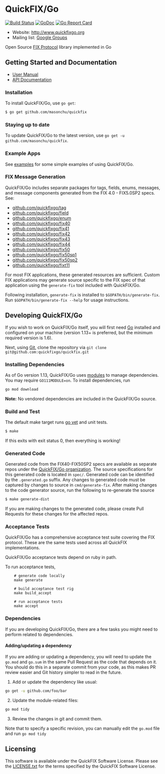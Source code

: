 # QuickFIX/Go

[![Build Status](https://github.com/masonchu/quickfix/workflows/CI/badge.svg)](https://github.com/masonchu/quickfix/actions) [![GoDoc](https://godoc.org/github.com/masonchu/quickfix?status.png)](https://godoc.org/github.com/masonchu/quickfix) [![Go Report Card](https://goreportcard.com/badge/github.com/masonchu/quickfix)](https://goreportcard.com/report/github.com/masonchu/quickfix)

- Website: http://www.quickfixgo.org
- Mailing list: [Google Groups](https://groups.google.com/forum/#!forum/quickfixgo)

Open Source [FIX Protocol](http://www.fixprotocol.org/) library implemented in Go

## Getting Started and Documentation

- [User Manual](http://quickfixgo.org/docs)
- [API Documentation](https://godoc.org/github.com/masonchu/quickfix)

### Installation

To install QuickFIX/Go, use `go get`:

```sh
$ go get github.com/masonchu/quickfix
```

### Staying up to date

To update QuickFIX/Go to the latest version, use `go get -u github.com/masonchu/quickfix`.

### Example Apps

See [examples](https://github.com/quickfixgo/examples) for some simple examples of using QuickFIX/Go.

### FIX Message Generation

QuickFIX/Go includes separate packages for tags, fields, enums, messages, and message components generated from the FIX 4.0 - FIX5.0SP2 specs. See:

- [github.com/quickfixgo/tag](https://github.com/quickfixgo/tag)
- [github.com/quickfixgo/field](https://github.com/quickfixgo/field)
- [github.com/quickfixgo/enum](https://github.com/quickfixgo/enum)
- [github.com/quickfixgo/fix40](https://github.com/quickfixgo/fix40)
- [github.com/quickfixgo/fix41](https://github.com/quickfixgo/fix41)
- [github.com/quickfixgo/fix42](https://github.com/quickfixgo/fix42)
- [github.com/quickfixgo/fix43](https://github.com/quickfixgo/fix43)
- [github.com/quickfixgo/fix44](https://github.com/quickfixgo/fix44)
- [github.com/quickfixgo/fix50](https://github.com/quickfixgo/fix50)
- [github.com/quickfixgo/fix50sp1](https://github.com/quickfixgo/fix50sp1)
- [github.com/quickfixgo/fix50sp2](https://github.com/quickfixgo/fix50sp2)
- [github.com/quickfixgo/fixt11](https://github.com/quickfixgo/fixt11)

For most FIX applications, these generated resources are sufficient. Custom FIX applications may generate source specific to the FIX spec of that application using the `generate-fix` tool included with QuickFIX/Go.

Following installation, `generate-fix` is installed to `$GOPATH/bin/generate-fix`. Run `$GOPATH/bin/generate-fix --help` for usage instructions.

## Developing QuickFIX/Go

If you wish to work on QuickFIX/Go itself, you will first need [Go](http://www.golang.org) installed and configured on your machine (version 1.13+ is preferred, but the minimum required version is 1.6).

Next, using [Git](https://git-scm.com/), clone the repository via `git clone git@github.com:quickfixgo/quickfix.git`

### Installing Dependencies

As of Go version 1.13, QuickFIX/Go uses [modules](https://github.com/golang/go/wiki/Modules) to manage dependencies. You may require `GO111MODULE=on`. To install dependencies, run

```sh
go mod download
```

**Note:** No vendored dependencies are included in the QuickFIX/Go source.

### Build and Test

The default make target runs [go vet](https://godoc.org/golang.org/x/tools/cmd/vet) and unit tests.

```sh
$ make
```

If this exits with exit status 0, then everything is working!

### Generated Code

Generated code from the FIX40-FIX50SP2 specs are available as separate repos under the [QuickFIX/Go organization](https://github.com/quickfixgo). The source specifications for this generated code is located in `spec/`. Generated code can be identified by the `.generated.go` suffix. Any changes to generated code must be captured by changes to source in `cmd/generate-fix`. After making changes to the code generator source, run the following to re-generate the source

```sh
$ make generate-dist
```

If you are making changes to the generated code, please create Pull Requests for these changes for the affected repos.

### Acceptance Tests

QuickFIX/Go has a comprehensive acceptance test suite covering the FIX protocol. These are the same tests used across all QuickFIX implementations.

QuickFIX/Go acceptance tests depend on ruby in path.

To run acceptance tests,

        # generate code locally
        make generate

    	# build acceptance test rig
    	make build_accept

    	# run acceptance tests
    	make accept

### Dependencies

If you are developing QuickFIX/Go, there are a few tasks you might need to perform related to dependencies.

#### Adding/updating a dependency

If you are adding or updating a dependency, you will need to update the `go.mod` and `go.sum` in the same Pull Request as the code that depends on it. You should do this in a separate commit from your code, as this makes PR review easier and Git history simpler to read in the future.

1. Add or update the dependency like usual:

```sh
go get -u github.com/foo/bar
```

2. Update the module-related files:

```sh
go mod tidy
```

3. Review the changes in git and commit them.

Note that to specify a specific revision, you can manually edit the `go.mod` file and run `go mod tidy`

## Licensing

This software is available under the QuickFIX Software License. Please see the [LICENSE.txt](https://github.com/masonchu/quickfix/blob/master/LICENSE.txt) for the terms specified by the QuickFIX Software License.
